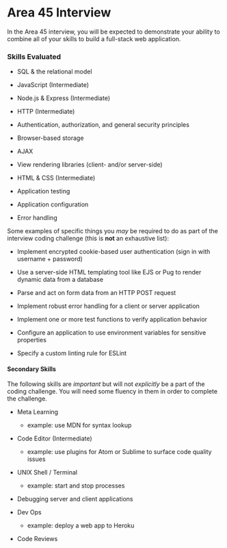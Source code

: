 # Area 45 Interview

In the Area 45 interview, you will be expected to demonstrate your ability to combine all of your skills to build a full-stack web application.

### Skills Evaluated

* SQL & the relational model

* JavaScript (Intermediate)

* Node.js & Express (Intermediate)

* HTTP (Intermediate)

* Authentication, authorization, and general security principles

* Browser-based storage

* AJAX

* View rendering libraries (client- and/or server-side)

* HTML & CSS (Intermediate)

* Application testing

* Application configuration

* Error handling

Some examples of specific things you _may_ be required to do as part of the interview coding challenge \(this is **not** an exhaustive list\):

* Implement encrypted cookie-based user authentication \(sign in with username + password\)

* Use a server-side HTML templating tool like EJS or Pug to render dynamic data from a database

* Parse and act on form data from an HTTP POST request

* Implement robust error handling for a client or server application

* Implement one or more test functions to verify application behavior

* Configure an application to use environment variables for sensitive properties

* Specify a custom linting rule for ESLint

#### Secondary Skills

The following skills are _important_ but will not _explicitly_ be a part of the coding challenge. You will need some fluency in them in order to complete the challenge.

- Meta Learning

  - example: use MDN for syntax lookup

- Code Editor (Intermediate)

  - example: use plugins for Atom or Sublime to surface code quality issues

- UNIX Shell / Terminal

  - example: start and stop processes

- Debugging server and client applications

* Dev Ops

  * example: deploy a web app to Heroku

* Code Reviews
